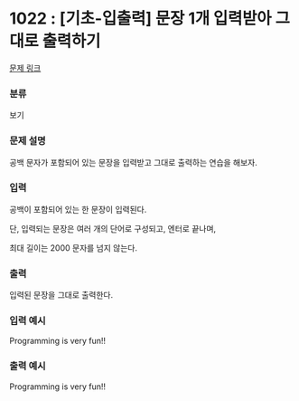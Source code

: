 # 1022 : [기초-입출력] 문장 1개 입력받아 그대로 출력하기

[문제 링크](https://www.codeup.kr/problem.php?id=1022)

### 분류

보기

### 문제 설명

<p>공백 문자가 포함되어 있는 문장을 입력받고 그대로 출력하는 연습을 해보자.</p>

### 입력

<p>공백이 포함되어 있는 한 문장이 입력된다.</p>
<p>단, 입력되는 문장은 여러 개의 단어로 구성되고, 엔터로 끝나며,</p>
<p>최대 길이는 2000 문자를 넘지 않는다.</p>

### 출력

<p>입력된 문장을 그대로 출력한다.
</p>

### 입력 예시

<p>Programming is very fun!!</p>

### 출력 예시

<p>Programming is very fun!!</p>
